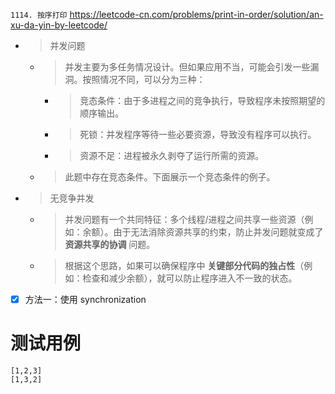 
`1114. 按序打印` https://leetcode-cn.com/problems/print-in-order/solution/an-xu-da-yin-by-leetcode/
- > 并发问题
  * > 并发主要为多任务情况设计。但如果应用不当，可能会引发一些漏洞。按照情况不同，可以分为三种：
    + > 竞态条件：由于多进程之间的竞争执行，导致程序未按照期望的顺序输出。
    + > 死锁：并发程序等待一些必要资源，导致没有程序可以执行。
    + > 资源不足：进程被永久剥夺了运行所需的资源。
  * > 此题中存在竞态条件。下面展示一个竞态条件的例子。
- > 无竞争并发
  * > 并发问题有一个共同特征：多个线程/进程之间共享一些资源（例如：余额）。由于无法消除资源共享的约束，防止并发问题就变成了 **资源共享的协调** 问题。
  * > 根据这个思路，如果可以确保程序中 **关键部分代码的独占性**（例如：检查和减少余额），就可以防止程序进入不一致的状态。
- [x] 方法一：使用 synchronization

# 测试用例

```
[1,2,3]
[1,3,2]
```
